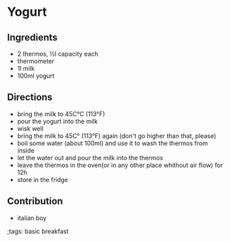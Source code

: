 # Yogurt

## Ingredients

- 2 thermos, ½l capacity each
- thermometer
- 1l milk
- 100ml yogurt

## Directions

- bring the milk to 45C°C (113°F)
- pour the yogurt into the milk
- wisk well
- bring the milk to 45C° (113°F) again (don't go higher than that, please)
- boil some water (about 100ml) and use it to wash the thermos from inside
- let the water out and pour the milk into the thermos
- leave the thermos in the oven(or in any other place whithout air flow) for 12h
- store in the fridge

## Contribution

- italian boy

;tags: basic breakfast
